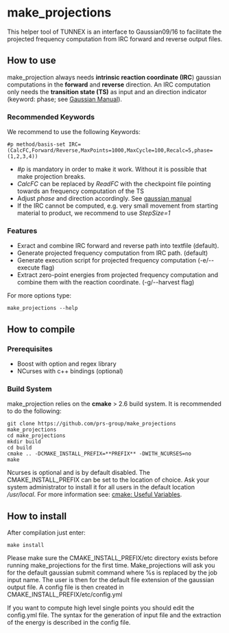# make_projections
This helper tool of TUNNEX is an interface to Gaussian09/16 to facilitate the projected frequency computation from IRC forward and reverse output files.

## How to use

make_projection always needs **intrinsic reaction coordinate (IRC**) gaussian computations in the **forward** and **reverse** direction. An IRC computation only needs the **transition state (TS)** as input and an direction indicator (keyword: phase; see [Gaussian Manual](https://gaussian.com/irc)). 

### Recommended Keywords

We recommend to use the following Keywords:

```
#p method/basis-set IRC=(CalcFC,Forward/Reverse,MaxPoints=1000,MaxCycle=100,Recalc=5,phase=(1,2,3,4)) 
```

- *#p* is mandatory in order to make it work. Without it is possible that make projection breaks. 
- *CalcFC* can be replaced by *ReadFC* with the checkpoint file pointing towards an frequency computation of the TS
- Adjust *phase* and direction accordingly. See [gaussian manual](https://gaussian.com/irc)
- If the IRC cannot be computed, e.g. very small movement from starting material to product, we recommend to use *StepSize=1*

### Features ###

- Exract and combine IRC forward and reverse path into textfile (default).
- Generate projected frequency computation from IRC path. (default)
- Generate execution script for projected frequency computation (-e/--execute flag)
- Extract zero-point energies from projected frequency computation and combine them with the reaction coordinate. (-g/--harvest flag)
 
 For more options type:
 
 ```
 make_projections --help
 ```
 
## How to compile

### Prerequisites

- Boost with option and regex library
- NCurses with c++ bindings (optional)

### Build System

make_projection relies on the **cmake** > 2.6 build system. It is recommended to do the following:

```
git clone https://github.com/prs-group/make_projections make_projections
cd make_projections
mkdir build
cd build
cmake .. -DCMAKE_INSTALL_PREFIX=**PREFIX** -DWITH_NCURSES=no
make 
```

Ncurses is optional and is by default disabled. The CMAKE_INSTALL_PREFIX can be set to the location of choice. Ask your system administrator to install it for all users in the default location */usr/local*. For more information see: [cmake: Useful Variables](https://gitlab.kitware.com/cmake/community/wikis/doc/cmake/Useful-Variables). 

## How to install

After compilation just enter:

```
make install
```

Please make sure the CMAKE_INSTALL_PREFIX/etc directory exists before running make_projections for the first time. Make_projections will ask you for the default gaussian submit command where %s is replaced by the job input name. The user is then for the default file extension of the gaussian output file. A config file is then created in CMAKE_INSTALL_PREFIX/etc/config.yml

If you want to compute high level single points you should edit the config.yml file. The syntax for the generation of input file and the extraction of the energy is described in the config file.

## 
